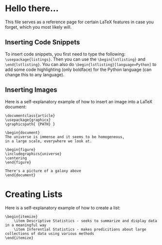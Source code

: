 # Hello there...

This file serves as a reference page for certain LaTeX features in case you forget, which you most likely will.

## Inserting Code Snippets

To insert code snippets, you first need to type the following: `\usepackage{listings}`. Then you can use the `\begin{lstlisting}` and `\end{lstlisting}`. You can also do `\begin{lstlisting}[language=Python]` to add some code highlighting (only boldface) for the Python language (can change this to any language).

## Inserting Images

Here is a self-explanatory example of how to insert an image into a LaTeX document:

```
\documentclass{article}
\usepackage{graphicx}
\graphicspath{ {PATH} }

\begin{document}
The universe is immense and it seems to be homogeneous,
in a large scale, everywhere we look at.

\begin{figure}
\includegraphics{universe}
\centering
\end{figure}

There's a picture of a galaxy above
\end{document}
```

# Creating Lists

Here is a self-explanatory example of how to create a list:

```
\begin{itemize}
    \item Descriptive Statistics - seeks to summarize and display data in a meaningful way
    \item Inferential Statistics - makes predicitions about large collections of data using various methods
\end{itemize}
```

